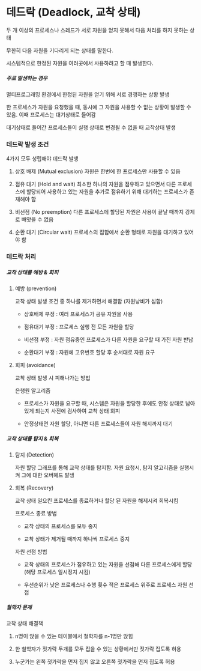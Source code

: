# 데드락 (Deadlock, 교착 상태)

두 개 이상의 프로세스나 스레드가 서로 자원을 얻지 못해서 다음 처리를 하지 못하는 상태

무한히 다음 자원을 기다리게 되는 상태를 말한다.

시스템적으로 한정된 자원을 여러곳에서 사용하려고 할 때 발생한다.

##### 주로 발생하는 경우

멀티프로그래밍 환경에서 한정된 자원을 얻기 위해 서로 경쟁하는 상황 발생

한 프로세스가 자원을 요청했을 때, 동시에 그 자원을 사용할 수 없는 상황이 발생할 수 있음. 이때 프로세스는 대기상태로 들어감

대기상태로 들어간 프로세스들이 실행 상태로 변경될 수 없을 때 교착상태 발생

### 데드락 발생 조건

4가지 모두 성립해야 데드락 발생

1. 상호 배제 (Mutual exclusion)
   자원은 한번에 한 프로세스만 사용할 수 있음

2. 점유 대기 (Hold and wait)
   최소한 하나의 자원을 점유하고 있으면서 다른 프로세스에 할당되어 사용하고 있는 자원을 추가로 점유하기 위해 대기하는 프로세스가 존재해야 함

3. 비선점 (No preemption)
   다른 프로세스에 할당된 자원은 사용이 끝날 때까지 강제로 빼앗을 수 없음

4. 순환 대기 (Circular wait)
   프로세스의 집합에서 순환 형태로 자원을 대기하고 있어야 함

### 데드락 처리

##### 교착 상태를 예방 & 회피

1. 예방 (prevention)
   
   교착 상태 발생 조건 중 하나를 제거하면서 해결함 (자원낭비가 심함)
   
   - 상호배제 부정 : 여러 프로세스가 공유 자원을 사용
   
   - 점유대기 부정 : 프로세스 실행 전 모든 자원을 할당
   
   - 비선점 부정 : 자원 점유중인 프로세스가 다른 자원을 요구할 때 가진 자원 반납
   
   - 순환대기 부정 : 자원에 고유번호 할당 후 순서대로 자원 요구

2. 회피 (avoidance)
   
   교착 상태 발생 시 피해나가는 방법
   
   은행원 알고리즘
   
   - 프로세스가 자원을 요구할 때, 시스템은 자원을 할당한 후에도 안정 상태로 남아있게 되는지 사전에 검사하여 교착 상태 회피
   
   - 안정상태면 자원 할당, 아니면 다른 프로세스들이 자원 해지까지 대기

##### 교착 상태를 탐지 & 회복

1. 탐지 (Detection)
   
   자원 할당 그래프를 통해 교착 상태를 탐지함. 자원 요청시, 탐지 알고리즘을 실행시켜 그에 대한 오버헤드 발생

2. 회복 (Recovery)
   
   교착 상태 일으킨 프로세스를 종료하거나 할당 된 자원을 해제시켜 회복시킴
   
   프로세스 종료 방법
   
   - 교착 상태의 프로세스를 모두 중지
   
   - 교착 상태가 제거될 때까지 하나씩 프로세스 중지
   
   자원 선점 방법
   
   - 교착 상태의 프로세스가 점유하고 있는 자원을 선점해 다른 프로세스에게 할당 (해당 프로세스 일시정지 시킴)
   
   - 우선순위가 낮은 프로세스나 수행 횟수 적은 프로세스 위주로 프로세스 자원 선점

##### 철학자 문제

교착 상태 해결책

1. n명이 앉을 수 있는 테이블에서 철학자를 n-1명만 앉힘

2. 한 철학자가 젓가락 두개를 모두 집을 수 있는 상황에서만 젓가락 집도록 허용

3. 누군가는 왼쪽 젓가락을 먼저 집지 않고 오른쪽 젓가락을 먼저 집도록 허용
